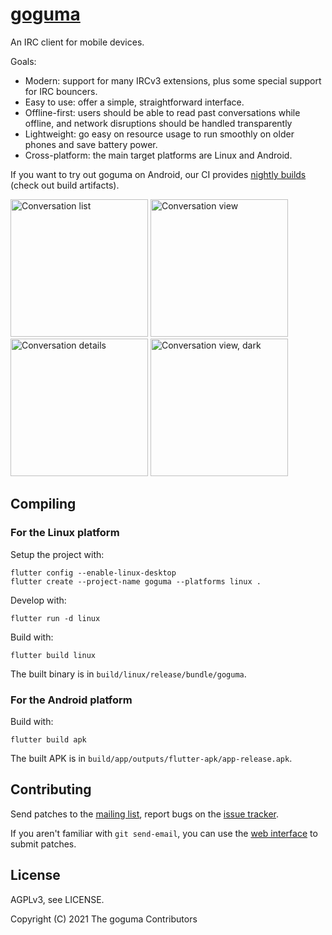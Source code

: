 # [goguma]

An IRC client for mobile devices.

Goals:

- Modern: support for many IRCv3 extensions, plus some special support for IRC
  bouncers.
- Easy to use: offer a simple, straightforward interface.
- Offline-first: users should be able to read past conversations while offline,
  and network disruptions should be handled transparently
- Lightweight: go easy on resource usage to run smoothly on older phones and
  save battery power.
- Cross-platform: the main target platforms are Linux and Android.

If you want to try out goguma on Android, our CI provides
[nightly builds][android-ci] (check out build artifacts).

<img src="https://l.sr.ht/ah3N.png" width="220" alt="Conversation list">
<img src="https://l.sr.ht/5NNh.png" width="220" alt="Conversation view">
<img src="https://l.sr.ht/7tDh.png" width="220" alt="Conversation details">
<img src="https://l.sr.ht/VoM9.png" width="220" alt="Conversation view, dark">

## Compiling

### For the Linux platform

Setup the project with:

    flutter config --enable-linux-desktop
    flutter create --project-name goguma --platforms linux .

Develop with:

    flutter run -d linux

Build with:

    flutter build linux

The built binary is in `build/linux/release/bundle/goguma`.

### For the Android platform

Build with:

    flutter build apk

The built APK is in `build/app/outputs/flutter-apk/app-release.apk`.

## Contributing

Send patches to the [mailing list], report bugs on the [issue tracker].

If you aren't familiar with `git send-email`, you can use the
[web interface][git-send-email-web] to submit patches.

## License

AGPLv3, see LICENSE.

Copyright (C) 2021 The goguma Contributors

[goguma]: https://sr.ht/~emersion/goguma/
[android-ci]: https://builds.sr.ht/~emersion/goguma/commits/android
[mailing list]: https://lists.sr.ht/~emersion/public-inbox
[issue tracker]: https://todo.sr.ht/~emersion/goguma
[git-send-email-web]: https://man.sr.ht/git.sr.ht/#sending-patches-upstream
